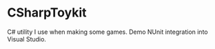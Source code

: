 # CSharpToykit
C# utility I use when making some games.  Demo NUnit integration into Visual Studio.
